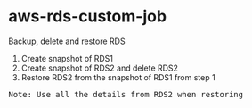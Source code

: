 # aws-rds-custom-job
Backup, delete and restore RDS

1. Create snapshot of RDS1
2. Create snapshot of RDS2 and delete RDS2
3. Restore RDS2 from the snapshot of RDS1 from step 1

<pre>Note: Use all the details from RDS2 when restoring</pre>
